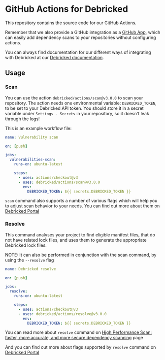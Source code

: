 # GitHub Actions for Debricked

This repository contains the source code for our GitHub Actions.

Remember that we also provide a GitHub integration as a [GitHub App](https://github.com/apps/debricked/), which can easily add dependency scans to your repositories without configuring actions.

You can always find documentation for our different ways of integrating with Debricked at our [Debricked documentation](https://debricked.com/docs/integrations/ci-build-systems/github.html#github-actions).

## Usage

### Scan

You can use the action `debricked/actions/scan@v3.0.0` to scan your repository.
The action needs one environmental variable: `DEBRICKED_TOKEN`, to be set to your Debricked API token.
You should store it in a secret variable under `Settings - Secrets` in your repository, so it doesn't leak through the logs!

This is an example workflow file:

```yaml
name: Vulnerability scan

on: [push]

jobs:
  vulnerabilities-scan:
    runs-on: ubuntu-latest

    steps:
      - uses: actions/checkout@v3
      - uses: debricked/actions/scan@v3.0.0
        env:
          DEBRICKED_TOKEN: ${{ secrets.DEBRICKED_TOKEN }}
```

`scan` command also supports a number of various flags which will help you to adjust scan behavior to your needs. You can find out more about them on [Debricked Portal](https://portal.debricked.com/debricked-cli-63/debricked-cli-documentation-298?postid=472#scan)

### Resolve

This command analyses your project to find eligible manifest files, that do not have related lock files, and uses them to generate the appropriate Debricked lock files.

NOTE: It can also be performed in conjunction with the scan command, by using the `--resolve` flag

```yaml
name: Debricked resolve

on: [push]

jobs:
  resolve:
    runs-on: ubuntu-latest

    steps:
      - uses: actions/checkout@v3
      - uses: debricked/actions/resolve@v3.0.0
        env:
          DEBRICKED_TOKEN: ${{ secrets.DEBRICKED_TOKEN }}
```

You can read more about `resolve` command on [High Performance Scan: faster, more accurate, and more secure dependency scanning](https://portal.debricked.com/debricked-cli-63/high-performance-scan-faster-more-accurate-and-more-secure-dependency-scanning-293) page

And you can find out more about flags supported by `resolve` command on [Debricked Portal](https://portal.debricked.com/debricked-cli-63/debricked-cli-documentation-298?postid=472#resolve) 